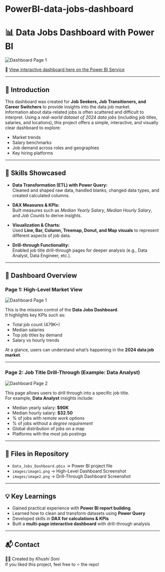 # PowerBI-data-jobs-dashboard
# 📊 Data Jobs Dashboard with Power BI

![Dashboard Page 1](images/image1.png)

🔗 [View interactive dashboard here on the Power BI Service](https://app.powerbi.com/)  

---

## 📝 Introduction  
This dashboard was created for **Job Seekers, Job Transitioners, and Career Switchers** to provide insights into the data job market.  
Information about data-related jobs is often scattered and difficult to interpret. Using a *real-world dataset of 2024 data jobs* (including job titles, salaries, and locations), this project offers a simple, interactive, and visually clear dashboard to explore:  

- Market trends  
- Salary benchmarks  
- Job demand across roles and geographies  
- Key hiring platforms  

---

## 🚀 Skills Showcased  

- **Data Transformation (ETL) with Power Query:**  
  Cleaned and shaped raw data, handled blanks, changed data types, and created calculated columns.  

- **DAX Measures & KPIs:**  
  Built measures such as *Median Yearly Salary*, *Median Hourly Salary*, and *Job Counts* to derive insights.  

- **Visualization & Charts:**  
  Used **Line, Bar, Column, Treemap, Donut, and Map visuals** to represent different aspects of job data.  

- **Drill-through Functionality:**  
  Enabled job title drill-through pages for deeper analysis (e.g., Data Analyst, Data Engineer, etc.).  

---

## 📌 Dashboard Overview  

### Page 1: High-Level Market View  

![Dashboard Page 1](images/image1.png)  

This is the mission control of the **Data Jobs Dashboard**.  
It highlights key KPIs such as:  
- Total job count (479K+)  
- Median salaries  
- Top job titles by demand  
- Salary vs hourly trends  

At a glance, users can understand what’s happening in the **2024 data job market**.  

---

### Page 2: Job Title Drill-Through (Example: Data Analyst)  

![Dashboard Page 2](images/image2.png)  

This page allows users to drill through into a specific job title.  
For example, **Data Analyst** insights include:  
- Median yearly salary: **$90K**  
- Median hourly salary: **$32.50**  
- % of jobs with *remote work options*  
- % of jobs without a *degree requirement*  
- Global distribution of jobs on a map  
- Platforms with the most job postings  

---

## 📂 Files in Repository  

- `Data_Jobs_Dashboard.pbix` → Power BI project file  
- `images/image1.png` → High-Level Dashboard Screenshot  
- `images/image2.png` → Drill-Through Dashboard Screenshot  

---

## 💡 Key Learnings  

- Gained practical experience with **Power BI report building**  
- Learned how to clean and transform datasets using **Power Query**  
- Developed skills in **DAX for calculations & KPIs**  
- Built a **multi-page interactive dashboard** with drill-through analysis  

---

## 📬 Contact  

👩‍💻 Created by *Khushi Soni*  
If you liked this project, feel free to ⭐ the repo!  
